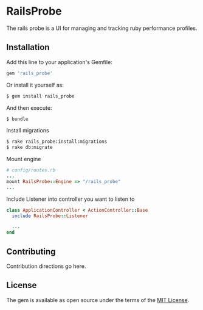 # RailsProbe
The rails probe is a UI for managing and tracking ruby performance profiles.

## Installation
Add this line to your application's Gemfile:

```ruby
gem 'rails_probe'
```

Or install it yourself as:
```bash
$ gem install rails_probe
```

And then execute:
```bash
$ bundle
```

Install migrations
```bash
$ rake rails_probe:install:migrations
$ rake db:migrate
```

Mount engine
```ruby
# config/routes.rb
...
mount RailsProbe::Engine => "/rails_probe"
...
```

Include Listener into controller you want to listen to
```ruby
class ApplicationController < ActionController::Base
  include RailsProbe::Listener

  ...
end
```

## Contributing
Contribution directions go here.

## License
The gem is available as open source under the terms of the [MIT License](http://opensource.org/licenses/MIT).
